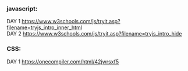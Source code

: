 ### javascript: 
  DAY 1 https://www.w3schools.com/js/tryit.asp?filename=tryjs_intro_inner_html <br>
  DAY 2 https://www.w3schools.com/js/tryit.asp?filename=tryjs_intro_hide
### CSS: 
  DAY 1 https://onecompiler.com/html/42jwrsxf5 <br>
